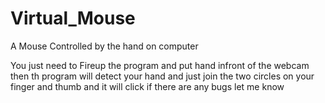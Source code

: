 # Virtual_Mouse
A Mouse Controlled by the hand on computer

You just need to Fireup the program and put hand infront of the webcam
then th program will detect your hand and just join the two circles on 
your finger and thumb and it will click if there are any bugs let me know
